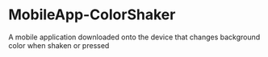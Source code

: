# MobileApp-ColorShaker
A mobile application downloaded onto the device that changes background color when shaken or pressed
